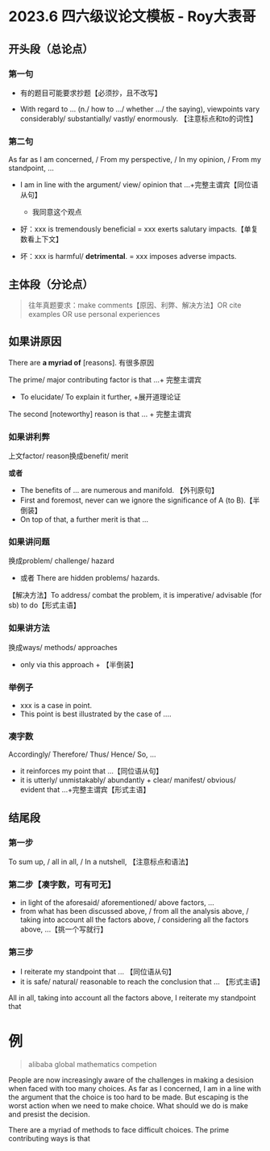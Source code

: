 

# 2023.6 四六级议论文模板 - Roy大表哥

## 开头段（总论点）

### 第一句

- 有的题目可能要求抄题【必须抄，且不改写】

- With regard to ... (n./ how to .../ whether .../ the saying), viewpoints vary considerably/ substantially/ vastly/ enormously.
  【注意标点和to的词性】

### 第二句

As far as I am concerned, / From my perspective, / In my opinion, / From my standpoint, ...

- I am in line with the argument/ view/ opinion that ...+完整主谓宾【同位语从句】
  - 我同意这个观点

- 好：xxx is tremendously beneficial = xxx exerts salutary impacts.【单复数看上下文】
- 坏：xxx is harmful/ **detrimental**. = xxx imposes adverse impacts.



## 主体段（分论点）

> 往年真题要求：make comments【原因、利弊、解决方法】OR cite examples OR use personal experiences

## 如果讲原因

There are **a myriad of** [reasons]. 有很多原因

The prime/ major contributing factor is that ...+ 完整主谓宾

- To elucidate/ To explain it further, +展开道理论证

The second [noteworthy] reason is that ... + 完整主谓宾

### 如果讲利弊

上文factor/ reason换成benefit/ merit

**或者**

- The benefits of ... are numerous and manifold. 【外刊原句】
- First and foremost, never can we ignore the significance of A (to B).【半倒装】
- On top of that, a further merit is that ...

### 如果讲问题

换成problem/ challenge/ hazard

- 或者 There are hidden problems/ hazards.

【解决方法】To address/ combat the problem, it is imperative/ advisable (for sb) to do【形式主语】

### 如果讲方法

换成ways/ methods/ approaches

- only via this approach + 【半倒装】

### 举例子

- xxx is a case in point. 
- This point is best illustrated by the case of ....

### 凑字数

Accordingly/ Therefore/ Thus/ Hence/ So, ...

- it reinforces my point that ...【同位语从句】
- it is utterly/ unmistakably/ abundantly + clear/ manifest/ obvious/ evident that ...+完整主谓宾【形式主语】

## 结尾段

### 第一步

To sum up, / all in all, / In a nutshell, 【注意标点和语法】

### 第二步【凑字数，可有可无】

- in light of the aforesaid/ aforementioned/ above factors, ...
- from what has been discussed above, / from all the analysis above, / taking into account all the factors above, / considering all the factors above, ...【挑一个写就行】

### 第三步

- I reiterate my standpoint that ... 【同位语从句】
- it is safe/ natural/ reasonable to reach the conclusion that ... 【形式主语】

All in all, taking into account all the factors above, I reiterate my standpoint that 

# 例

> alibaba global mathematics competion 

People are now increasingly aware of the challenges in making a desision when faced with too many choices. As far as I concerned, I am in a line with the argument that the choice is too hard to be made. But escaping is the worst action when we need to make choice. What should we do is make and presist the decision.

There are a myriad of methods to face difficult choices. The prime contributing ways is that 

